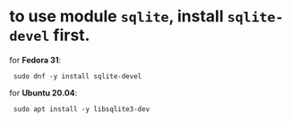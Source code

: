 
# to use module `sqlite`, install `sqlite-devel` first.

for **Fedora 31**:

     sudo dnf -y install sqlite-devel


 for **Ubuntu 20.04**:
 
     sudo apt install -y libsqlite3-dev
     

